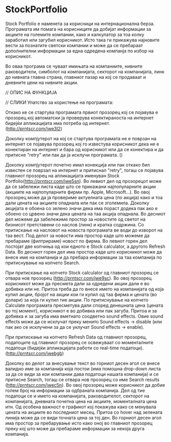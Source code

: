 # StockPortfolio

Stock Portfolio е наменета за корисници на интернационална берза.
Програмата им помага на корисниците да добијат информации за акциите на големите компании, 
како и калкулатор за тоа колку заработил или загубил корисникот.
Исто така ги прикажува најновите вести за познатите светски компании и може да се пребараат дополнителни информации за 
една одредена компанја по избор на корисникот.

Во оваа програма се чуваат имињата на компаниите, нивните раководители, симболот на компанијата, секторот на компанијата, линк до нивната главна страна, главниот пазар на кој се продаваат и дневните цени на нивните акции.

// ОПИС НА ФУНКЦИЈА

// СЛИКИ
Упатство за користење на програмата:

Откако ке се стартува програмата првиот прозорец кој се појавува е прозорец кој автоматски ја проверува конектираноста на интернет бидејќи апликацијата има потреба од интернет. (http://prntscr.com/jwe3l2)

Доколку компјутерот на кој се стартува програмата не е поврзан на интернет се појавува прозорец кој го известува корисникот дека не е конектиран на интернет и бара од корисникот или да се конектира и да притисне "retry" или пак да ја исклучи програмата. ()

Доколку компјутерот почетно имал конекција или пак откако бил известен се поврзал на интернет и притиснал "retry", тогаш се појавува главниот прозорец на апликацијата именуван Stock Portfolio(http://prntscr.com/jwe5sn). Во левиот дел од прозорецот може да се забележи листа каде што се прикажани најпопуларните акции (акциите на најпопуларните фирми пр. Apple, Microsoft...). Во овој прозорец може да ја провериме актуелната цена (по акција) како и тоа дали цената на акциите опаднала или пак се зголемила. Доколку акцијата е обоена со зелено значи дека има пораст додека пак ако е обоено со црвено значи дека цената на таа акција опаднала. Во десниот дел можеме да забележиме простор за новостите од светот на бизнисот претставени со наслов (линк) и кратка содржина. Со притискање на насловот на новоста програмата ве води до изворот на таа вест. Под делот за новости има простор каде што можеме да пребараме (филтрираме) новост по фирма. Во левиот горен дел постојат две копчиња од кои едното е Stock calculator, а другото Refresh Data. Во десниот горен дел има простор каде што корисникот може да внесе име на компанија и да пребара информации за таа компанија по притиснување на копчето Search.

При притискање на копчето Stock calculator од главниот прозорец се отвара нов прозорец (http://prntscr.com/jwe9sc). Во овој прозорец корисникот може да пресмета дали за одредени акции дали е во добивка или не. Притоа треба да го внесе името на компанијата од која купил акции, бројот на акции кои ги купил од таа фирма и цената (во долари) за која ги купил тие акции. По притиснување на копчето Calculate програмата пресметува дали според денешната цена (цената во тој момент), корисникот е во добивка или пак загуба. Притоа и за добивка и за загуба има вметнато соодветно sound effects. Овие sound effects може да се исклучат преку менито Sound effects -> disable (или пак ако се исклучени за да се уклучат Sound effects -> enable).

При притискање на копчето Refresh Data од главниот прозорец, податоците од главниот прозорец се освежуваат со моменталните податоци (бидејќи апликацијата работи со real-time податоци). (http://prntscr.com/jwebgb)

Доколку во делот за внесување текст во горниот десен агол се внесе валидно име за компанија која постои (има помошна drop-down листа за да се види за кои компании дава податоци нашата компанија) и се притисне Search, тогаш се отвара нов прозорец со име Search results (http://prntscr.com/jwec5n). Во овој прозорец може корисникот да добие голем број на информации за одбраната компанија. Дел од тие податоци се и името на компанијата, раководителот, секторот на компанијата, дневната почетна цена на акциите, моменталната цена итн. Од особена важност е графикот кој покажува како се менувала цената на акциите во последниот месец. Притоа со hover над зелената линија може да се види точната цена за тој ден. Во горниот десен агол има простор за пребарување исто како оној во главниот прозорец преку кој што може да пребараме информации за некоја друга компанија.





